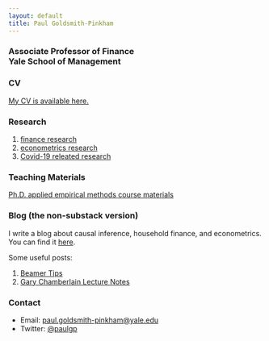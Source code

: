 ```yaml
---
layout: default
title: Paul Goldsmith-Pinkham
---
```


### Associate Professor of Finance <br> Yale School of Management

### CV
[My CV is available here.](papers/cv.pdf)

### Research
1.  [finance research](papers.html#empirical)
2.  [econometrics research](papers.html#metrics)
3.  [Covid-19 releated research](papers.html#covid)

### Teaching Materials
[Ph.D. applied empirical methods course materials](https://github.com/paulgp/applied-methods-phd)

### Blog  (the non-substack version)
I write a blog about causal inference, household finance, and  econometrics.  You can find it [here](https://paulgp.github.io/blog.html).

Some useful posts:
1. [Beamer Tips](https://paulgp.github.io/2018-04-30-beamer-tips.html)
2. [Gary Chamberlain Lecture Notes](https://paulgp.github.io/2021-05-27-chamberlain-lecture-notes.html)

### Contact
- Email: paul.goldsmith-pinkham@yale.edu
- Twitter: [@paulgp](https://twitter.com/paulgp)